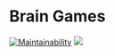 # Brain Games

[![Maintainability](https://api.codeclimate.com/v1/badges/49a4a81a5cd353407533/maintainability)](https://codeclimate.com/github/vetalpaprotsky/brain-games/maintainability)
![](https://github.com/vetalpaprotsky/brain-games/workflows/Python%20CI/badge.svg)
